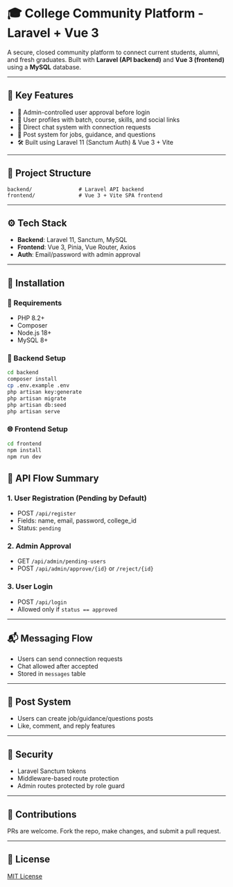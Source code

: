 # 🎓 College Community Platform - Laravel + Vue 3

A secure, closed community platform to connect current students, alumni, and fresh graduates. Built with **Laravel (API backend)** and **Vue 3 (frontend)** using a **MySQL** database.

---

## 🌟 Key Features

* 🔐 Admin-controlled user approval before login
* 👤 User profiles with batch, course, skills, and social links
* 💬 Direct chat system with connection requests
* 📢 Post system for jobs, guidance, and questions
* 🛠 Built using Laravel 11 (Sanctum Auth) & Vue 3 + Vite

---

## 📁 Project Structure

```
backend/               # Laravel API backend
frontend/              # Vue 3 + Vite SPA frontend
```

---

## ⚙️ Tech Stack

* **Backend**: Laravel 11, Sanctum, MySQL
* **Frontend**: Vue 3, Pinia, Vue Router, Axios
* **Auth**: Email/password with admin approval

---

## 🚀 Installation

### 🧪 Requirements

* PHP 8.2+
* Composer
* Node.js 18+
* MySQL 8+

### 🧩 Backend Setup

```bash
cd backend
composer install
cp .env.example .env
php artisan key:generate
php artisan migrate
php artisan db:seed
php artisan serve
```

### 🌐 Frontend Setup

```bash
cd frontend
npm install
npm run dev
```

## 🔄 API Flow Summary

### 1. User Registration (Pending by Default)

* POST `/api/register`
* Fields: name, email, password, college\_id
* Status: `pending`

### 2. Admin Approval

* GET `/api/admin/pending-users`
* POST `/api/admin/approve/{id}` or `/reject/{id}`

### 3. User Login

* POST `/api/login`
* Allowed only if `status == approved`

---

## 📬 Messaging Flow

* Users can send connection requests
* Chat allowed after accepted
* Stored in `messages` table

---

## 📢 Post System

* Users can create job/guidance/questions posts
* Like, comment, and reply features

---

## 🔐 Security

* Laravel Sanctum tokens
* Middleware-based route protection
* Admin routes protected by role guard

---

## 🤝 Contributions

PRs are welcome. Fork the repo, make changes, and submit a pull request.

---

## 📃 License

[MIT License](LICENSE)
